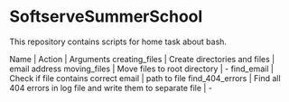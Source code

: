 # SoftserveSummerSchool

This repository contains scripts for home task about bash.

Name | Action | Arguments
creating_files | Create directories and files | email address
moving_files | Move files to root directory | -
find_email | Check if file contains correct email | path to file
find_404_errors | Find all 404 errors in log file and write them to separate file | -
